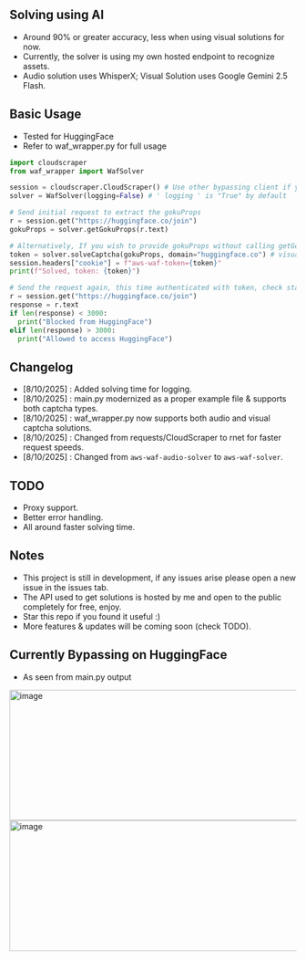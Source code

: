 ## Solving using AI
- Around 90% or greater accuracy, less when using visual solutions for now.
- Currently, the solver is using my own hosted endpoint to recognize assets.
- Audio solution uses WhisperX; Visual Solution uses Google Gemini 2.5 Flash.

## Basic Usage
- Tested for HuggingFace
- Refer to waf_wrapper.py for full usage
```python
import cloudscraper
from waf_wrapper import WafSolver

session = cloudscraper.CloudScraper() # Use other bypassing client if you wish
solver = WafSolver(logging=False) # ' logging ' is "True" by default

# Send initial request to extract the gokuProps
r = session.get("https://huggingface.co/join")
gokuProps = solver.getGokuProps(r.text)

# Alternatively, If you wish to provide gokuProps without calling getGokuProps, add ' baseUrl ' as an additional argument
token = solver.solveCaptcha(gokuProps, domain="huggingface.co") # visual solving is enabled by default, to use "audio" pass arg ' solutionType="audio" '
session.headers["cookie"] = f"aws-waf-token={token}"
print(f"Solved, token: {token}")

# Send the request again, this time authenticated with token, check status
r = session.get("https://huggingface.co/join")
response = r.text
if len(response) < 3000:
  print("Blocked from HuggingFace")
elif len(response) > 3000:
  print("Allowed to access HuggingFace")
```

## Changelog
- [8/10/2025] : Added solving time for logging.
- [8/10/2025] : main.py modernized as a proper example file & supports both captcha types.
- [8/10/2025] : waf_wrapper.py now supports both audio and visual captcha solutions.
- [8/10/2025] : Changed from requests/CloudScraper to rnet for faster request speeds.
- [8/10/2025] : Changed from ``aws-waf-audio-solver`` to ``aws-waf-solver``.

## TODO
- Proxy support.
- Better error handling.
- All around faster solving time.

## Notes
- This project is still in development, if any issues arise please open a new issue in the issues tab.
- The API used to get solutions is hosted by me and open to the public completely for free, enjoy.
- Star this repo if you found it useful :)
- More features & updates will be coming soon (check TODO).

## Currently Bypassing on HuggingFace
- As seen from main.py output
<img width="528" height="229" alt="image" src="https://github.com/user-attachments/assets/7e50e873-2f20-46ca-9a0f-f418f1a28658" />
<br>
<img width="528" height="229" alt="image" src="https://github.com/user-attachments/assets/fa2b0135-c860-4802-b0d7-f2871f963bf4" />
